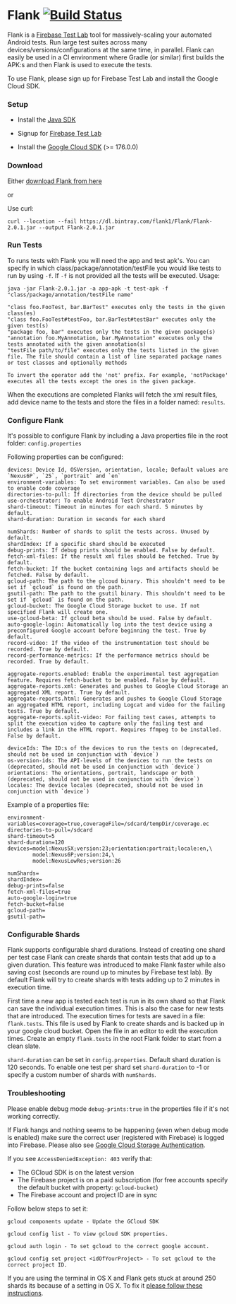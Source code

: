# Flank [![Build Status](https://travis-ci.org/TestArmada/flank.svg?branch=master)](https://travis-ci.org/TestArmada/flank)

Flank is a [Firebase Test Lab](https://firebase.google.com/docs/test-lab/?gclid=CjwKEAiA0fnFBRC6g8rgmICvrw0SJADx1_zAFTUPL4ffVSc5srwKT_Up4vJb15Ik4iIxIK4bQ5J-vxoCIS3w_wcB) tool for massively-scaling your automated Android tests. Run large test suites across many devices/versions/configurations at the same time, in parallel. Flank can easily be used in a CI environment where Gradle (or similar) first builds the APK:s and then Flank is used to execute the tests.

To use Flank, please sign up for Firebase Test Lab and install the Google Cloud SDK.

### Setup

* Install the [Java SDK](http://www.oracle.com/technetwork/java/javase/downloads/jdk8-downloads-2133151.html)

* Signup for [Firebase Test Lab](https://firebase.google.com/)

* Install the [Google Cloud SDK](https://cloud.google.com/sdk/docs/) (>= 176.0.0)

### Download

Either [download Flank from here](https://bintray.com/flank1/Flank/download_file?file_path=Flank-2.0.1.jar)

or

Use curl:

```console
curl --location --fail https://dl.bintray.com/flank1/Flank/Flank-2.0.1.jar --output Flank-2.0.1.jar
```

### Run Tests

To runs tests with Flank you will need the app and test apk's. You can specify in which class/package/annotation/testFile you would like tests to run by using ```-f```. If ```-f``` is not provided all the tests will be executed. Usage:

```
java -jar Flank-2.0.1.jar -a app-apk -t test-apk -f "class/package/annotation/testFile name"

"class foo.FooTest, bar.BarTest" executes only the tests in the given class(es)
"class foo.FooTest#testFoo, bar.BarTest#testBar" executes only the given test(s)
"package foo, bar" executes only the tests in the given package(s)
"annotation foo.MyAnnotation, bar.MyAnnotation" executes only the tests annotated with the given annotation(s)
"testFile path/to/file" executes only the tests listed in the given file. The file should contain a list of line separated package names or test classes and optionally methods

To invert the operator add the 'not' prefix. For example, 'notPackage' executes all the tests except the ones in the given package.
```

When the executions are completed Flanks will fetch the xml result files, add device name to the tests and store the files in a folder named: ```results```.

### Configure Flank

It's possible to configure Flank by including a Java properties file in the root folder: ```config.properties```

Following properties can be configured:

```
devices: Device Id, OSVersion, orientation, locale; Default values are `Nexus6P`, `25`, `portrait` and `en`
environment-variables: To set environment variables. Can also be used to enable code coverage
directories-to-pull: If directories from the device should be pulled
use-orchestrator: To enable Android Test Orchestrator
shard-timeout: Timeout in minutes for each shard. 5 minutes by default.
shard-duration: Duration in seconds for each shard

numShards: Number of shards to split the tests across. Unused by default.
shardIndex: If a specific shard should be executed
debug-prints: If debug prints should be enabled. False by default.
fetch-xml-files: If the result xml files should be fetched. True by default.
fetch-bucket: If the bucket containing logs and artifacts should be fetched. False by default.
gcloud-path: The path to the glcoud binary. This shouldn't need to be set if `gcloud` is found on the path.
gsutil-path: The path to the gsutil binary. This shouldn't need to be set if `gcloud` is found on the path.
gcloud-bucket: The Google Cloud Storage bucket to use. If not specified Flank will create one.
use-gcloud-beta: If gcloud beta should be used. False by default.
auto-google-login: Automatically log into the test device using a preconfigured Google account before beginning the test. True by default.
record-video: If the video of the instrumentation test should be recorded. True by default.
record-performance-metrics: If the performance metrics should be recorded. True by default.

aggregate-reports.enabled: Enable the experimental test aggregation feature. Requires fetch-bucket to be enabled. False by default.
aggregate-reports.xml: Generates and pushes to Google Cloud Storage an aggregated XML report. True by default.
aggregate-reports.html: Generates and pushes to Google Cloud Storage an aggregated HTML report, including Logcat and video for the failing tests. True by default.
aggregate-reports.split-video: For failing test cases, attempts to split the execution video to capture only the failing test and includes a link in the HTML report. Requires ffmpeg to be installed. False by default.

deviceIds: The ID:s of the devices to run the tests on (deprecated, should not be used in conjunction with `device`)
os-version-ids: The API-levels of the devices to run the tests on (deprecated, should not be used in conjunction with `device`)
orientations: The orientations, portrait, landscape or both (deprecated, should not be used in conjunction with `device`)
locales: The device locales (deprecated, should not be used in conjunction with `device`)
```

Example of a properties file:

```
environment-variables=coverage=true,coverageFile=/sdcard/tempDir/coverage.ec
directories-to-pull=/sdcard
shard-timeout=5
shard-duration=120  
devices=model:Nexus5X;version:23;orientation:portrait;locale:en,\
        model:Nexus6P;version:24,\
        model:NexusLowRes;version:26

numShards=  
shardIndex=
debug-prints=false  
fetch-xml-files=true
auto-google-login=true
fetch-bucket=false
gcloud-path=
gsutil-path=
```

### Configurable Shards

Flank supports configurable shard durations. Instead of creating one shard per test case Flank can create shards that contain tests that add up to a given duration. This feature was introduced to make Flank faster while also saving cost (seconds are round up to minutes by Firebase test lab). By default Flank will try to create shards with tests adding up to 2 minutes in execution time.

First time a new app is tested each test is run in its own shard so that Flank can save the individual execution times. This is also the case for new tests that are introduced. The execution times for tests are saved in a file: ```flank.tests```. This file is used by Flank to create shards and is backed up in your google cloud bucket. Open the file in an editor to edit the execution times. Create an empty ```flank.tests``` in the root Flank folder to start from a clean slate.

```shard-duration``` can be set in ```config.properties```. Default shard duration is 120 seconds. To enable one test per shard set ```shard-duration``` to -1 or specify a custom number of shards with ```numShards```.

### Troubleshooting

Please enable debug mode ```debug-prints:true``` in the properties file if it's not working correctly.

If Flank hangs and nothing seems to be happening (even when debug mode is enabled) make sure the correct user (registered with Firebase) is logged into Firebase. Please also see [Google Cloud Storage Authentication](https://cloud.google.com/storage/docs/authentication).

If you see `AccessDeniedException: 403` verify that:
- The GCloud SDK is on the latest version
- The Firebase project is on a paid subscription (for free accounts specify the default bucket with property: `gcloud-bucket`)
- The Firebase account and project ID are in sync

Follow below steps to set it:

```
gcloud components update - Update the GCloud SDK

gcloud config list - To view gcloud SDK properties.

gcloud auth login - To set gcloud to the correct google account.

gcloud config set project <idOfYourProject> - To set gcloud to the correct project ID.

```

If you are using the terminal in OS X and Flank gets stuck at around 250 shards its because of a setting in OS X. To fix it [please follow these instructions](https://blog.dekstroza.io/ulimit-shenanigans-on-osx-el-capitan/).
